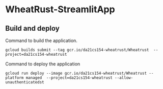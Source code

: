 # WheatRust-StreamlitApp

## Build and deploy

Command to build the application. 
```
gcloud builds submit --tag gcr.io/da21cs154-wheatrust/Wheatrust  --project=da21cs154-wheatrust
```

Command to deploy the application
```
gcloud run deploy --image gcr.io/da21cs154-wheatrust/Wheatrust --platform managed  --project=da21cs154-wheatrust --allow-unauthenticatedst
```
